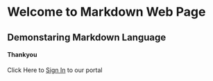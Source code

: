 # Welcome to Markdown Web Page
## Demonstaring Markdown Language
#### Thankyou
Click Here to [Sign In](login.html) to our portal
